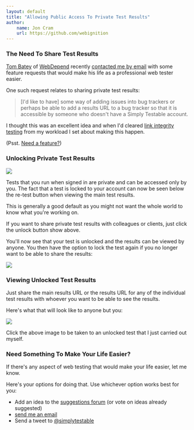 ```yaml
---
layout: default
title: "Allowing Public Access To Private Test Results"
author:
    name: Jon Cram
    url: https://github.com/webignition
---
```


### The Need To Share Test Results

[Tom Batey](https://twitter.com/TomBatey) of [WebDepend](http://www.webdepend.co.uk/) recently 
[contacted me by email](mailto:&#106;&#111;&#110;&#64;&#115;&#105;&#109;&#112;&#108;&#121;&#116;&#101;&#115;&#116;&#97;&#98;&#108;&#101;&#46;&#99;&#111;&#109;)
with some feature requests that would make his life as a professional
web tester easier.

One such request relates to sharing private test results:

> \[I'd like to have\] some way of adding issues into bug trackers or perhaps be able to add a results URL to a bug tracker so that it is accessible by someone who doesn't have a Simply Testable account.

I thought this was an excellent idea and when I'd cleared [link integrity testing](/awesome-link-integrity-testing-now-available/)
from my workload I set about making this happen.

(Psst. <a href="#need-something-to-make-your-life-easier">Need a feature?</a>)

### Unlocking Private Test Results

<img src="https://i.imgur.com/xbBDHkf.png" class="img-fluid" />

Tests that you run when signed in are private and can be accessed
only by you. The fact that a test is locked to your account
can now be seen below the re-test button when viewing the main
test results.

This is generally a good default as you might not want the whole
world to know what you're working on.

If you want to share private test results with colleagues or clients,
just click the unlock button show above.

You'll now see that your test is unlocked and the results can be viewed
by anyone. You then have the option to lock the test again if you
no longer want to be able to share the results:

<img src="https://i.imgur.com/dSLNTlo.png" class="img-fluid" />

### Viewing Unlocked Test Results

Just share the main results URL or the results URL for any of the
individual test results with whoever you want to be able to see
the results.

Here's what that will look like to anyone but you:

<a href="https://gears.simplytestable.com/https://blog.simplytestable.com//10865/results/">
    <img src="https://i.imgur.com/ZEDPPXb.png" class="img-fluid" />
</a>

Click the above image to be taken to an unlocked test that I just
carried out myself.

### Need Something To Make Your Life Easier?

If there's any aspect of web testing that would make your life easier,
let me know.

Here's your options for doing that. Use whichever option works
best for you:

- Add an idea to the [suggestions forum](https://simplytestable.uservoice.com/forums/175588-tell-us-what-to-make-)
(or vote on ideas already suggested)
- [send me an email](mailto:&#106;&#111;&#110;&#64;&#115;&#105;&#109;&#112;&#108;&#121;&#116;&#101;&#115;&#116;&#97;&#98;&#108;&#101;&#46;&#99;&#111;&#109;)
- Send a tweet to [@simplytestable](https://twitter.com/simplytestable/)
